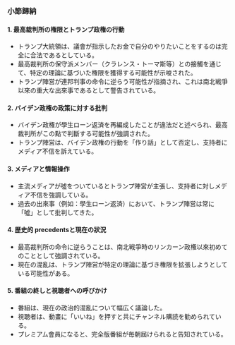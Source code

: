 ### 小節歸納

#### 1. **最高裁判所の権限とトランプ政権の行動**
   - トランプ大統領は、議會が指示したお金で自分のやりたいことをするのは完全に合法であるとしている。
   - 最高裁判所の保守派メンバー（クラレンス・トーマ斯等）との接觸を通じて、特定の理論に基づいた権限を獲得する可能性が示唆された。
   - トランプ陣営が連邦判事の命令に逆らう可能性が指摘され、これは南北戦爭以來の重大な出來事であるとして警告されている。

#### 2. **バイデン政権の政策に対する批判**
   - バイデン政権が學生ローン返済を再編成したことが違法だと述べられ、最高裁判所がこの點で判斷する可能性が強調された。
   - トランプ陣営は、バイデン政権の行動を「作り話」として否定し、支持者にメディア不信を訴えている。

#### 3. **メディアと情報操作**
   - 主流メディアが噓をついているとトランプ陣営が主張し、支持者に対しメディア不信を強調している。
   - 過去の出來事（例如：學生ローン返済）において、トランプ陣営は常に「噓」として批判してきた。

#### 4. **歴史的 precedentsと現在の狀況**
   - 最高裁判所の命令に逆らうことは、南北戦爭時のリンカーン政権以來初めてのこととして強調されている。
   - 現在の混亂は、トランプ陣営が特定の理論に基づき権限を拡張しようとしている可能性がある。

#### 5. **番組の終しと視聴者への呼びかけ**
   - 番組は、現在の政治的混亂について幅広く議論した。
   - 視聴者は、動畫に「いいね」を押すと共にチャンネル購読を勧められている。
   - プレミアム會員になると、完全版番組が毎朝屆けられると告知されている。